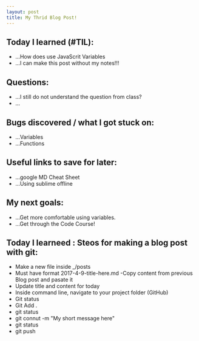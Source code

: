 ```yaml
---
layout: post
title: My Thrid Blog Post!
---
```



## Today I learned (#TIL):

- ...How does use JavaScrit Variables
- ...I can make this post without my notes!!!

## Questions:

- ...I still do not understand the question from class?
- ...

## Bugs discovered / what I got stuck on:

- ...Variables 
- ...Functions

## Useful links to save for later:

- ...google MD Cheat Sheet
- ...Using sublime offline

## My next goals:

- ...Get more comfortable using variables.
- ...Get through the Code Course!

## Today I learneed : Steos for making a blog post with git:

- Make a new file inside _/posts
- Must have format 2017-4-9-title-here.md
-Copy content from previous Blog post and pasate it
- Update title and content for today
- Inside command line, navigate to your project folder (GitHub)
- Git status
- Git Add .
- git status 
- git connut -m "My short message here"
- git status 
- git push
